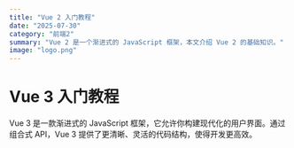 ```yaml
---
title: "Vue 2 入门教程"
date: "2025-07-30"
category: "前端2"
summary: "Vue 2 是一个渐进式的 JavaScript 框架，本文介绍 Vue 2 的基础知识。"
image: "logo.png"
---
```

# Vue 3 入门教程

Vue 3 是一款渐进式的 JavaScript 框架，它允许你构建现代化的用户界面。通过组合式 API，Vue 3 提供了更清晰、灵活的代码结构，使得开发更高效。
